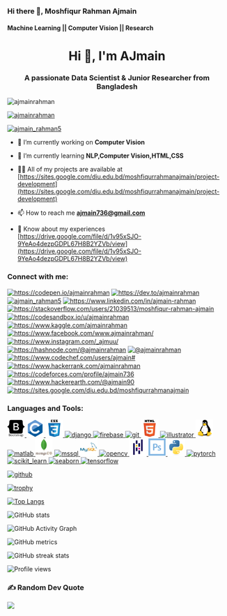 ### Hi there 👋, Moshfiqur Rahman Ajmain
#### Machine Learning || Computer Vision || Research 

<h1 align="center">Hi 👋, I'm AJmain</h1>
<h3 align="center">A passionate Data Scientist & Junior Researcher from Bangladesh</h3>

<p align="left"> <img src="https://komarev.com/ghpvc/?username=ajmainrahman&label=Profile%20views&color=0e75b6&style=flat" alt="ajmainrahman" /> </p>

<p align="left"> <a href="https://github.com/ryo-ma/github-profile-trophy"><img src="https://github-profile-trophy.vercel.app/?username=ajmainrahman" alt="ajmainrahman" /></a> </p>

<p align="left"> <a href="https://twitter.com/ajmain_rahman5" target="blank"><img src="https://img.shields.io/twitter/follow/ajmain_rahman5?logo=twitter&style=for-the-badge" alt="ajmain_rahman5" /></a> </p>

- 🔭 I’m currently working on **Computer Vision**

- 🌱 I’m currently learning **NLP,Computer Vision,HTML,CSS**

- 👨‍💻 All of my projects are available at [https://sites.google.com/diu.edu.bd/moshfiqurrahmanajmain/project-development](https://sites.google.com/diu.edu.bd/moshfiqurrahmanajmain/project-development)

- 📫 How to reach me **ajmain736@gmail.com**

- 📄 Know about my experiences [https://drive.google.com/file/d/1v95xSJO-9YeAo4dezpGDPL67H8B2YZVb/view](https://drive.google.com/file/d/1v95xSJO-9YeAo4dezpGDPL67H8B2YZVb/view)

<h3 align="left">Connect with me:</h3>
<p align="left">
<a href="https://codepen.io/https://codepen.io/ajmainrahman" target="blank"><img align="center" src="https://raw.githubusercontent.com/rahuldkjain/github-profile-readme-generator/master/src/images/icons/Social/codepen.svg" alt="https://codepen.io/ajmainrahman" height="30" width="40" /></a>
<a href="https://dev.to/https://dev.to/ajmainrahman" target="blank"><img align="center" src="https://raw.githubusercontent.com/rahuldkjain/github-profile-readme-generator/master/src/images/icons/Social/devto.svg" alt="https://dev.to/ajmainrahman" height="30" width="40" /></a>
<a href="https://twitter.com/ajmain_rahman5" target="blank"><img align="center" src="https://raw.githubusercontent.com/rahuldkjain/github-profile-readme-generator/master/src/images/icons/Social/twitter.svg" alt="ajmain_rahman5" height="30" width="40" /></a>
<a href="https://linkedin.com/in/https://www.linkedin.com/in/ajmain-rahman" target="blank"><img align="center" src="https://raw.githubusercontent.com/rahuldkjain/github-profile-readme-generator/master/src/images/icons/Social/linked-in-alt.svg" alt="https://www.linkedin.com/in/ajmain-rahman" height="30" width="40" /></a>
<a href="https://stackoverflow.com/users/https://stackoverflow.com/users/21039513/moshfiqur-rahman-ajmain" target="blank"><img align="center" src="https://raw.githubusercontent.com/rahuldkjain/github-profile-readme-generator/master/src/images/icons/Social/stack-overflow.svg" alt="https://stackoverflow.com/users/21039513/moshfiqur-rahman-ajmain" height="30" width="40" /></a>
<a href="https://codesandbox.com/https://codesandbox.io/u/ajmainrahman" target="blank"><img align="center" src="https://raw.githubusercontent.com/rahuldkjain/github-profile-readme-generator/master/src/images/icons/Social/codesandbox.svg" alt="https://codesandbox.io/u/ajmainrahman" height="30" width="40" /></a>
<a href="https://kaggle.com/https://www.kaggle.com/ajmainrahman" target="blank"><img align="center" src="https://raw.githubusercontent.com/rahuldkjain/github-profile-readme-generator/master/src/images/icons/Social/kaggle.svg" alt="https://www.kaggle.com/ajmainrahman" height="30" width="40" /></a>
<a href="https://fb.com/https://www.facebook.com/www.ajmainrahman/" target="blank"><img align="center" src="https://raw.githubusercontent.com/rahuldkjain/github-profile-readme-generator/master/src/images/icons/Social/facebook.svg" alt="https://www.facebook.com/www.ajmainrahman/" height="30" width="40" /></a>
<a href="https://instagram.com/https://www.instagram.com/_ajmuu/" target="blank"><img align="center" src="https://raw.githubusercontent.com/rahuldkjain/github-profile-readme-generator/master/src/images/icons/Social/instagram.svg" alt="https://www.instagram.com/_ajmuu/" height="30" width="40" /></a>
<a href="https://hashnode.com/https://hashnode.com/@ajmainrahman" target="blank"><img align="center" src="https://raw.githubusercontent.com/rahuldkjain/github-profile-readme-generator/master/src/images/icons/Social/hashnode.svg" alt="https://hashnode.com/@ajmainrahman" height="30" width="40" /></a>
<a href="https://medium.com/@ajmainrahman" target="blank"><img align="center" src="https://raw.githubusercontent.com/rahuldkjain/github-profile-readme-generator/master/src/images/icons/Social/medium.svg" alt="@ajmainrahman" height="30" width="40" /></a>
<a href="https://www.codechef.com/users/https://www.codechef.com/users/ajmain#" target="blank"><img align="center" src="https://cdn.jsdelivr.net/npm/simple-icons@3.1.0/icons/codechef.svg" alt="https://www.codechef.com/users/ajmain#" height="30" width="40" /></a>
<a href="https://www.hackerrank.com/https://www.hackerrank.com/ajmainrahman" target="blank"><img align="center" src="https://raw.githubusercontent.com/rahuldkjain/github-profile-readme-generator/master/src/images/icons/Social/hackerrank.svg" alt="https://www.hackerrank.com/ajmainrahman" height="30" width="40" /></a>
<a href="https://codeforces.com/profile/https://codeforces.com/profile/ajmain736" target="blank"><img align="center" src="https://raw.githubusercontent.com/rahuldkjain/github-profile-readme-generator/master/src/images/icons/Social/codeforces.svg" alt="https://codeforces.com/profile/ajmain736" height="30" width="40" /></a>
<a href="https://www.hackerearth.com/https://www.hackerearth.com/@ajmain90" target="blank"><img align="center" src="https://raw.githubusercontent.com/rahuldkjain/github-profile-readme-generator/master/src/images/icons/Social/hackerearth.svg" alt="https://www.hackerearth.com/@ajmain90" height="30" width="40" /></a>
<a href="/https://sites.google.com/diu.edu.bd/moshfiqurrahmanajmain" target="blank"><img align="center" src="https://raw.githubusercontent.com/rahuldkjain/github-profile-readme-generator/master/src/images/icons/Social/rss.svg" alt="https://sites.google.com/diu.edu.bd/moshfiqurrahmanajmain" height="30" width="40" /></a>
</p>

<h3 align="left">Languages and Tools:</h3>
<p align="left"> <a href="https://getbootstrap.com" target="_blank" rel="noreferrer"> <img src="https://raw.githubusercontent.com/devicons/devicon/master/icons/bootstrap/bootstrap-plain-wordmark.svg" alt="bootstrap" width="40" height="40"/> </a> <a href="https://www.cprogramming.com/" target="_blank" rel="noreferrer"> <img src="https://raw.githubusercontent.com/devicons/devicon/master/icons/c/c-original.svg" alt="c" width="40" height="40"/> </a> <a href="https://www.w3schools.com/css/" target="_blank" rel="noreferrer"> <img src="https://raw.githubusercontent.com/devicons/devicon/master/icons/css3/css3-original-wordmark.svg" alt="css3" width="40" height="40"/> </a> <a href="https://www.djangoproject.com/" target="_blank" rel="noreferrer"> <img src="https://cdn.worldvectorlogo.com/logos/django.svg" alt="django" width="40" height="40"/> </a> <a href="https://firebase.google.com/" target="_blank" rel="noreferrer"> <img src="https://www.vectorlogo.zone/logos/firebase/firebase-icon.svg" alt="firebase" width="40" height="40"/> </a> <a href="https://git-scm.com/" target="_blank" rel="noreferrer"> <img src="https://www.vectorlogo.zone/logos/git-scm/git-scm-icon.svg" alt="git" width="40" height="40"/> </a> <a href="https://www.w3.org/html/" target="_blank" rel="noreferrer"> <img src="https://raw.githubusercontent.com/devicons/devicon/master/icons/html5/html5-original-wordmark.svg" alt="html5" width="40" height="40"/> </a> <a href="https://www.adobe.com/in/products/illustrator.html" target="_blank" rel="noreferrer"> <img src="https://www.vectorlogo.zone/logos/adobe_illustrator/adobe_illustrator-icon.svg" alt="illustrator" width="40" height="40"/> </a> <a href="https://www.linux.org/" target="_blank" rel="noreferrer"> <img src="https://raw.githubusercontent.com/devicons/devicon/master/icons/linux/linux-original.svg" alt="linux" width="40" height="40"/> </a> <a href="https://www.mathworks.com/" target="_blank" rel="noreferrer"> <img src="https://upload.wikimedia.org/wikipedia/commons/2/21/Matlab_Logo.png" alt="matlab" width="40" height="40"/> </a> <a href="https://www.mongodb.com/" target="_blank" rel="noreferrer"> <img src="https://raw.githubusercontent.com/devicons/devicon/master/icons/mongodb/mongodb-original-wordmark.svg" alt="mongodb" width="40" height="40"/> </a> <a href="https://www.microsoft.com/en-us/sql-server" target="_blank" rel="noreferrer"> <img src="https://www.svgrepo.com/show/303229/microsoft-sql-server-logo.svg" alt="mssql" width="40" height="40"/> </a> <a href="https://www.mysql.com/" target="_blank" rel="noreferrer"> <img src="https://raw.githubusercontent.com/devicons/devicon/master/icons/mysql/mysql-original-wordmark.svg" alt="mysql" width="40" height="40"/> </a> <a href="https://opencv.org/" target="_blank" rel="noreferrer"> <img src="https://www.vectorlogo.zone/logos/opencv/opencv-icon.svg" alt="opencv" width="40" height="40"/> </a> <a href="https://pandas.pydata.org/" target="_blank" rel="noreferrer"> <img src="https://raw.githubusercontent.com/devicons/devicon/2ae2a900d2f041da66e950e4d48052658d850630/icons/pandas/pandas-original.svg" alt="pandas" width="40" height="40"/> </a> <a href="https://www.photoshop.com/en" target="_blank" rel="noreferrer"> <img src="https://raw.githubusercontent.com/devicons/devicon/master/icons/photoshop/photoshop-line.svg" alt="photoshop" width="40" height="40"/> </a> <a href="https://www.python.org" target="_blank" rel="noreferrer"> <img src="https://raw.githubusercontent.com/devicons/devicon/master/icons/python/python-original.svg" alt="python" width="40" height="40"/> </a> <a href="https://pytorch.org/" target="_blank" rel="noreferrer"> <img src="https://www.vectorlogo.zone/logos/pytorch/pytorch-icon.svg" alt="pytorch" width="40" height="40"/> </a> <a href="https://scikit-learn.org/" target="_blank" rel="noreferrer"> <img src="https://upload.wikimedia.org/wikipedia/commons/0/05/Scikit_learn_logo_small.svg" alt="scikit_learn" width="40" height="40"/> </a> <a href="https://seaborn.pydata.org/" target="_blank" rel="noreferrer"> <img src="https://seaborn.pydata.org/_images/logo-mark-lightbg.svg" alt="seaborn" width="40" height="40"/> </a> <a href="https://www.tensorflow.org" target="_blank" rel="noreferrer"> <img src="https://www.vectorlogo.zone/logos/tensorflow/tensorflow-icon.svg" alt="tensorflow" width="40" height="40"/> </a> </p>

[<img src='https://cdn.jsdelivr.net/npm/simple-icons@3.0.1/icons/github.svg' alt='github' height='40'>](https://github.com/ajmainrahman)  

[![trophy](https://github-profile-trophy.vercel.app/?username=ajmainrahman)](https://github.com/ryo-ma/github-profile-trophy)

[![Top Langs](https://github-readme-stats.vercel.app/api/top-langs/?username=ajmainrahman)](https://github.com/anuraghazra/github-readme-stats)

![GitHub stats](https://github-readme-stats.vercel.app/api?username=ajmainrahman&show_icons=true&count_private=true)  

![GitHub Activity Graph](https://activity-graph.herokuapp.com/graph?username=ajmainrahman)  

![GitHub metrics](https://metrics.lecoq.io/ajmainrahman)  

![GitHub streak stats](https://streak-stats.demolab.com/?user=ajmainrahman)  

![Profile views](https://gpvc.arturio.dev/ajmainrahman)  

### ✍️ Random Dev Quote
![](https://quotes-github-readme.vercel.app/api?type=horizontal&theme=merko)
